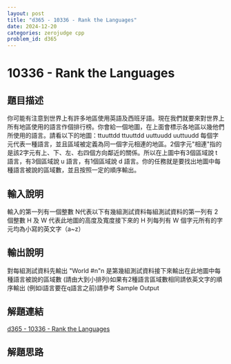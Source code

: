 ```yaml
---
layout: post
title: "d365 - 10336 - Rank the Languages"
date: 2024-12-20
categories: zerojudge cpp
problem_id: d365
---
```


# 10336 - Rank the Languages

## 題目描述

你可能有注意到世界上有許多地區使用英語及西班牙語。現在我們就要來對世界上所有地區使用的語言作個排行榜。你會給一個地圖，在上面會標示各地區以幾他們所使用的語言。請看以下的地圖：ttuuttdd ttuuttdd uuttuudd uuttuudd  每個字元代表一種語言，並且區域被定義為同一個字元相連的地區。2個字元"相連"指的是該2字元有上、下、左、右四個方向鄰近的關係。所以在上圖中有3個區域說 t 語言，有3個區域說 u 語言，有1個區域說 d 語言。你的任務就是要找出地圖中每種語言被說的區域數，並且按照一定的順序輸出。

## 輸入說明

輸入的第一列有一個整數 N代表以下有幾組測試資料每組測試資料的第一列有 2 個整數 H 及 W 代表此地圖的高度及寬度接下來的 H 列每列有 W 個字元所有的字元均為小寫的英文字（a~z）

## 輸出說明

對每組測試資料先輸出 "World #n"n 是第幾組測試資料接下來輸出在此地圖中每種語言被說的區域數 (請由大到小排列)如果有2種語言區域數相同請依英文字的順序輸出 (例如i語言要在q語言之前)請參考 Sample Output

## 解題連結

[d365 - 10336 - Rank the Languages](https://zerojudge.tw/ShowProblem?problemid=d365)

## 解題思路

